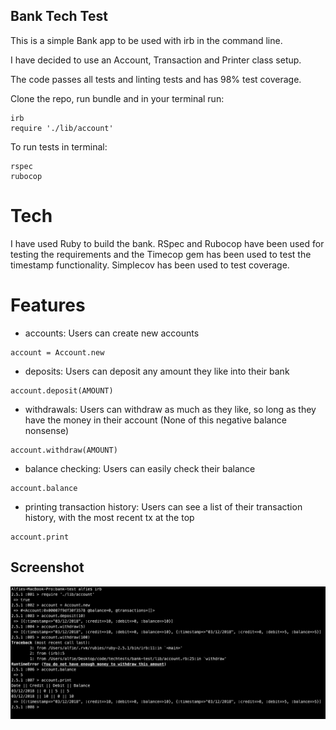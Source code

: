 ## Bank Tech Test

This is a simple Bank app to be used with irb in the command line.

I have decided to use an Account, Transaction and Printer class setup.

The code passes all tests and linting tests and has 98% test coverage.

Clone the repo, run bundle and in your terminal run:

```
irb
require './lib/account'
```

To run tests in terminal:

```
rspec
rubocop
```

# Tech

I have used Ruby to build the bank. RSpec and Rubocop have been used for testing the requirements and the Timecop gem has been used to test the timestamp functionality. Simplecov has been used to test coverage.

# Features
- accounts: Users can create new accounts
```
account = Account.new
```

- deposits: Users can deposit any amount they like into their bank
```
account.deposit(AMOUNT)
```

- withdrawals: Users can withdraw as much as they like, so long as they have the money in their account (None of this negative balance nonsense)
```
account.withdraw(AMOUNT)
```

- balance checking: Users can easily check their balance
```
account.balance
```

- printing transaction history: Users can see a list of their transaction history, with the most recent tx at the top
```
account.print
```

## Screenshot

![](public/screenshot.35.44.png)

